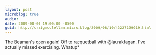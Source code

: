 ```yaml
---
layout: post
microblog: true
audio: 
date: 2009-08-09 19:00:00 -0500
guid: http://craigmcclellan.micro.blog/2009/08/10/t3227259619.html
---
```

The Beaman's open again!  Off to racquetball with @laurakfagan.  I've actually missed exercising.  Whatup?
